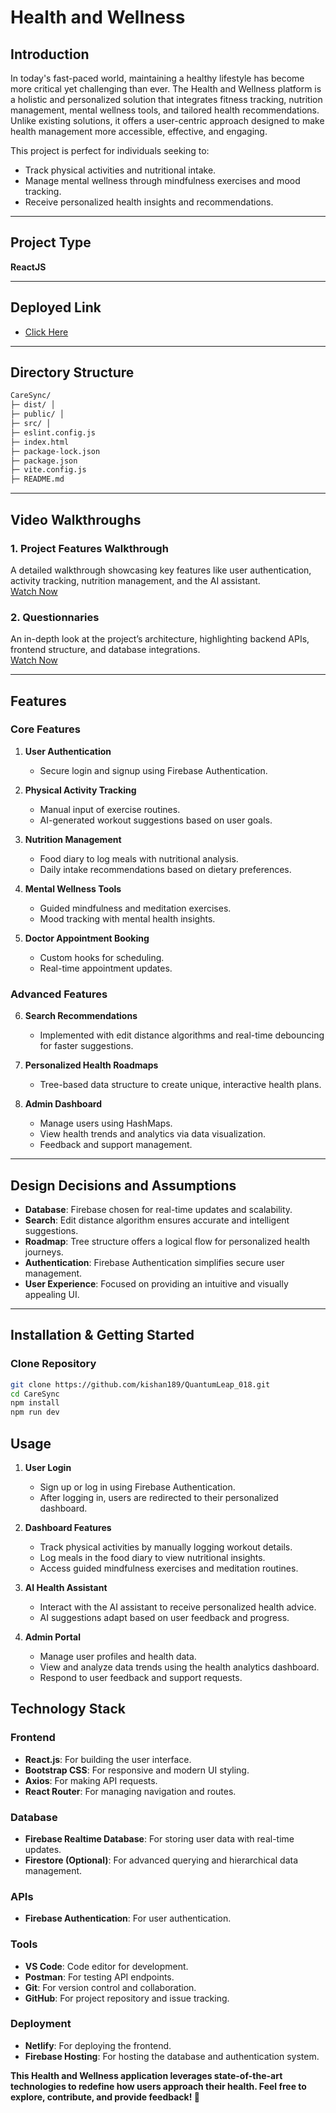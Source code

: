 # Health and Wellness

## **Introduction**
In today's fast-paced world, maintaining a healthy lifestyle has become more critical yet challenging than ever. The Health and Wellness platform is a holistic and personalized solution that integrates fitness tracking, nutrition management, mental wellness tools, and tailored health recommendations. Unlike existing solutions, it offers a user-centric approach designed to make health management more accessible, effective, and engaging.  

This project is perfect for individuals seeking to:  
- Track physical activities and nutritional intake.  
- Manage mental wellness through mindfulness exercises and mood tracking.  
- Receive personalized health insights and recommendations.  

---

## **Project Type**
**ReactJS**

---

## **Deployed Link**
- [Click Here](https://visionary-crostata-0ee9ad.netlify.app/)  


---

## **Directory Structure**
```bash
CareSync/
├─ dist/ │
├─ public/ │
├─ src/ │
├─ eslint.config.js
├─ index.html
├─ package-lock.json
├─ package.json
├─ vite.config.js
├─ README.md
```

---

## **Video Walkthroughs**
### **1. Project Features Walkthrough**  
A detailed walkthrough showcasing key features like user authentication, activity tracking, nutrition management, and the AI assistant.  
[Watch Now](https://youtu.be/C03-wKQ-JqE?si=nz-kgKHeTR6DZAX4)

### **2. Questionnaries**  
An in-depth look at the project’s architecture, highlighting backend APIs, frontend structure, and database integrations.  
[Watch Now](https://youtu.be/Mnh8ErlckL0?si=I6facrBiFMMLfG5Y)

---

## **Features**
### **Core Features**
1. **User Authentication**  
   - Secure login and signup using Firebase Authentication.  

2. **Physical Activity Tracking**  
   - Manual input of exercise routines.  
   - AI-generated workout suggestions based on user goals.  

3. **Nutrition Management**  
   - Food diary to log meals with nutritional analysis.  
   - Daily intake recommendations based on dietary preferences.  

4. **Mental Wellness Tools**  
   - Guided mindfulness and meditation exercises.  
   - Mood tracking with mental health insights.  

5. **Doctor Appointment Booking**  
   - Custom hooks for scheduling.  
   - Real-time appointment updates.  

### **Advanced Features**
6. **Search Recommendations**  
   - Implemented with edit distance algorithms and real-time debouncing for faster suggestions.  

7. **Personalized Health Roadmaps**  
   - Tree-based data structure to create unique, interactive health plans.  

8. **Admin Dashboard**  
   - Manage users using HashMaps.  
   - View health trends and analytics via data visualization.  
   - Feedback and support management.  

---

## **Design Decisions and Assumptions**
- **Database**: Firebase chosen for real-time updates and scalability.  
- **Search**: Edit distance algorithm ensures accurate and intelligent suggestions.  
- **Roadmap**: Tree structure offers a logical flow for personalized health journeys.  
- **Authentication**: Firebase Authentication simplifies secure user management.  
- **User Experience**: Focused on providing an intuitive and visually appealing UI.  

---

## **Installation & Getting Started**
### **Clone Repository**
```bash
git clone https://github.com/kishan189/QuantumLeap_018.git
cd CareSync
npm install
npm run dev
```

## **Usage**
1. **User Login**  
   - Sign up or log in using Firebase Authentication.  
   - After logging in, users are redirected to their personalized dashboard.

2. **Dashboard Features**  
   - Track physical activities by manually logging workout details.
   - Log meals in the food diary to view nutritional insights.
   - Access guided mindfulness exercises and meditation routines.

3. **AI Health Assistant**  
   - Interact with the AI assistant to receive personalized health advice.
   - AI suggestions adapt based on user feedback and progress.

4. **Admin Portal**  
   - Manage user profiles and health data.  
   - View and analyze data trends using the health analytics dashboard.  
   - Respond to user feedback and support requests.

## **Technology Stack**

### **Frontend**
- **React.js**: For building the user interface.
- **Bootstrap CSS**: For responsive and modern UI styling.
- **Axios**: For making API requests.
- **React Router**: For managing navigation and routes.

### **Database**
- **Firebase Realtime Database**: For storing user data with real-time updates.
- **Firestore (Optional)**: For advanced querying and hierarchical data management.

### **APIs**
- **Firebase Authentication**: For user authentication.

### **Tools**
- **VS Code**: Code editor for development.
- **Postman**: For testing API endpoints.
- **Git**: For version control and collaboration.
- **GitHub**: For project repository and issue tracking.

### **Deployment**
- **Netlify**: For deploying the frontend.
- **Firebase Hosting**: For hosting the database and authentication system.


**This Health and Wellness application leverages state-of-the-art technologies to redefine how users approach their health. Feel free to explore, contribute, and provide feedback! 🚀**
